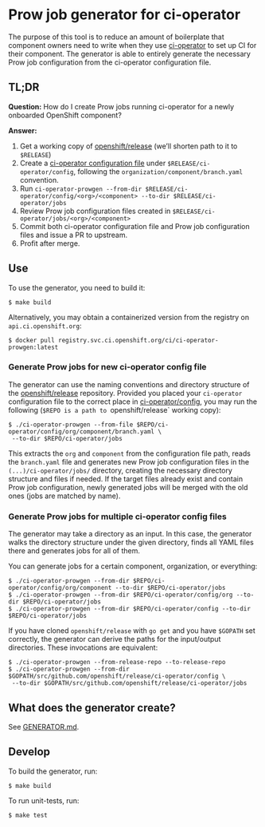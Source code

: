 # Prow job generator for ci-operator

The purpose of this tool is to reduce an amount of boilerplate that component
owners need to write when they use
[ci-operator](https://github.com/openshift/ci-operator) to set up CI for their
component. The generator is able to entirely generate the necessary Prow job
configuration from the ci-operator configuration file.

## TL;DR

**Question:** How do I create Prow jobs running ci-operator for a newly onboarded OpenShift
component?

**Answer:**
1. Get a working copy of [openshift/release](https://github.com/openshift/release) (we’ll shorten path to it to `$RELEASE`)
2. Create a [ci-operator configuration file](https://github.com/openshift/ci-operator/blob/master/ONBOARD.md#prepare-configuration-for-component-repo) under `$RELEASE/ci-operator/config`, following the `organization/component/branch.yaml` convention.
3. Run `ci-operator-prowgen --from-dir $RELEASE/ci-operator/config/<org>/<component> --to-dir $RELEASE/ci-operator/jobs`
4. Review Prow job configuration files created in `$RELEASE/ci-operator/jobs/<org>/<component>` 
5. Commit both ci-operator configuration file and Prow job configuration files and issue a PR to upstream.
6. Profit after merge.

## Use

To use the generator, you need to build it:

```
$ make build
```

Alternatively, you may obtain a containerized version from the registry on
`api.ci.openshift.org`:

```
$ docker pull registry.svc.ci.openshift.org/ci/ci-operator-prowgen:latest
```

### Generate Prow jobs for new ci-operator config file

The generator can use the naming conventions and directory structure of the
[openshift/release](https://github.com/openshift/release) repository. Provided
you placed your `ci-operator` configuration file to the correct place in
[ci-operator/config](https://github.com/openshift/release/tree/master/ci-operator/config),
you may run the following (`$REPO is a path to `openshift/release` working
copy):

```
$ ./ci-operator-prowgen --from-file $REPO/ci-operator/config/org/component/branch.yaml \
 --to-dir $REPO/ci-operator/jobs
```

This extracts the `org` and `component` from the configuration file path, reads
the `branch.yaml` file and generates new Prow job configuration files in the
`(...)/ci-operator/jobs/` directory, creating the necessary directory structure
and files if needed. If the target files already exist and contain Prow job
configuration, newly generated jobs will be merged with the old ones (jobs are
matched by name).

### Generate Prow jobs for multiple ci-operator config files

The generator may take a directory as an input. In this case, the generator
walks the directory structure under the given directory, finds all YAML files
there and generates jobs for all of them.

You can generate jobs for a certain component, organization, or everything:

```
$ ./ci-operator-prowgen --from-dir $REPO/ci-operator/config/org/component --to-dir $REPO/ci-operator/jobs
$ ./ci-operator-prowgen --from-dir $REPO/ci-operator/config/org --to-dir $REPO/ci-operator/jobs
$ ./ci-operator-prowgen --from-dir $REPO/ci-operator/config --to-dir $REPO/ci-operator/jobs
```

If you have cloned `openshift/release` with `go get` and you have `$GOPATH` set
correctly, the generator can derive the paths for the input/output directories.
These invocations are equivalent:

```
$ ./ci-operator-prowgen --from-release-repo --to-release-repo
$ ./ci-operator-prowgen --from-dir $GOPATH/src/github.com/openshift/release/ci-operator/config \
 --to-dir $GOPATH/src/github.com/openshift/release/ci-operator/jobs
```

## What does the generator create?

See [GENERATOR.md](GENERATOR.md).


## Develop

To build the generator, run:

```
$ make build
```

To run unit-tests, run:

```
$ make test
```
